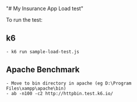 "# My Insurance App Load test" 

To run the test:

## k6
    - k6 run sample-load-test.js

## Apache Benchmark
    - Move to bin directory in apache (eg D:\Program Files\xampp\apache\bin)
    - ab -n100 -c2 http://httpbin.test.k6.io/
